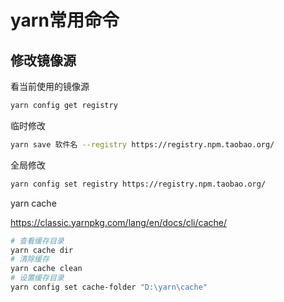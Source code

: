 # yarn常用命令

## 修改镜像源

看当前使用的镜像源

```sh
yarn config get registry
```

临时修改

```sh
yarn save 软件名 --registry https://registry.npm.taobao.org/
```

全局修改

```sh
yarn config set registry https://registry.npm.taobao.org/
```

yarn cache

<https://classic.yarnpkg.com/lang/en/docs/cli/cache/>

```sh
# 查看缓存目录
yarn cache dir
# 清除缓存
yarn cache clean
# 设置缓存目录
yarn config set cache-folder "D:\yarn\cache"
```
